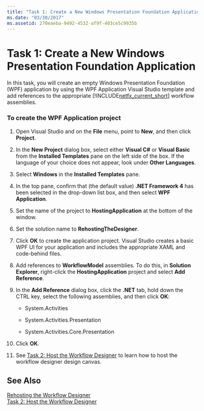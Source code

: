 ```yaml
---
title: "Task 1: Create a New Windows Presentation Foundation Application"
ms.date: "03/30/2017"
ms.assetid: 270eaeba-9492-4532-af9f-403ce5c9935b
---
```

# Task 1: Create a New Windows Presentation Foundation Application
In this task, you will create an empty Windows Presentation Foundation (WPF) application by using the WPF Application Visual Studio template and add references to the appropriate [!INCLUDE[netfx_current_short](../../../includes/netfx-current-short-md.md)] workflow assemblies.  
  
### To create the WPF Application project  
  
1. Open Visual Studio and on the **File** menu, point to **New**, and then click **Project**.  
  
2. In the **New Project** dialog box, select either **Visual C#** or **Visual Basic** from the **Installed Templates** pane on the left side of the box. If the language of your choice does not appear, look under **Other Languages**.  
  
3. Select **Windows** in the **Installed Templates** pane.  
  
4. In the top pane, confirm that (the default value) **.NET Framework 4** has been selected in the drop-down list box, and then select **WPF Application**.  
  
5. Set the name of the project to **HostingApplication** at the bottom of the window.  
  
6. Set the solution name to **RehostingTheDesigner**.  
  
7. Click **OK** to create the application project. Visual Studio creates a basic WPF UI for your application and includes the appropriate XAML and code-behind files.  
  
8. Add references to **WorkflowModel** assemblies. To do this, in **Solution Explorer**, right-click the **HostingApplication** project and select **Add Reference**.  
  
9. In the **Add Reference** dialog box, click the **.NET** tab, hold down the CTRL key, select the following assemblies, and then click **OK**:  
  
   - System.Activities  
  
   - System.Activities.Presentation  
  
   - System.Activities.Core.Presentation  
  
10. Click **OK**.  
  
11. See [Task 2: Host the Workflow Designer](../../../docs/framework/windows-workflow-foundation/task-2-host-the-workflow-designer.md) to learn how to host the workflow designer design canvas.  
  
## See Also  
 [Rehosting the Workflow Designer](../../../docs/framework/windows-workflow-foundation/rehosting-the-workflow-designer.md)  
 [Task 2: Host the Workflow Designer](../../../docs/framework/windows-workflow-foundation/task-2-host-the-workflow-designer.md)
